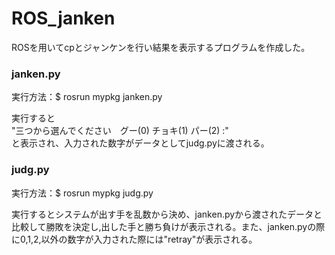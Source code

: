 # ROS_janken
ROSを用いてcpとジャンケンを行い結果を表示するプログラムを作成した。

### janken.py

実行方法：$ rosrun mypkg janken.py

実行すると  
"三つから選んでください　グー(0) チョキ(1) パー(2) :"  
と表示され、入力された数字がデータとしてjudg.pyに渡される。

### judg.py

実行方法：$ rosrun mypkg judg.py

実行するとシステムが出す手を乱数から決め、janken.pyから渡されたデータと比較して勝敗を決定し,出した手と勝ち負けが表示される。また、janken.pyの際に0,1,2,以外の数字が入力された際には"retray"が表示される。
